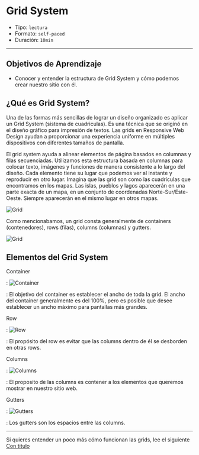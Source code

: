# Grid System

- Tipo: `lectura`
- Formato: `self-paced`
- Duración: `10min`

***

## Objetivos de Aprendizaje

- Conocer y entender la estructura de Grid System y cómo podemos crear nuestro sitio con él.


## ¿Qué es Grid System?

Una de las formas más sencillas de lograr un diseño organizado es aplicar un Grid System (sistema de cuadriculas). Es una técnica que se originó en el diseño gráfico para impresión de textos. Las grids en Responsive Web Design ayudan a proporcionar una experiencia uniforme en múltiples dispositivos con diferentes tamaños de pantalla. 

El grid system ayuda a alinear elementos de página basados ​​en columnas y filas secuenciadas. Utilizamos esta estructura basada en columnas para colocar texto, imágenes y funciones de manera consistente a lo largo del diseño. Cada elemento tiene su lugar que podemos ver al instante y reproducir en otro lugar. Imagina que las grid son como las cuadrículas que encontramos en los mapas. Las islas, pueblos y lagos aparecerán en una parte exacta de un mapa, en un conjunto de coordenadas Norte-Sur/Este-Oeste. Siempre aparecerán en el mismo lugar en otros mapas.

![Grid](http://test.visitnorway.org/wp-content/uploads/sites/2/2013/02/Grid_3.png)

Como mencionabamos, un grid consta generalmente de containers (contenedores), rows (filas), columns (columnas) y gutters.

![Grid](https://mdn.mozillademos.org/files/13899/grid.png)

## Elementos del Grid System

Container

: ![Container](http://j4n.co/content/4-blog/10-Creating-your-own-css-grid-system/container.png)

: El objetivo del container es establecer el ancho de toda la grid. El ancho del container generalmente es del 100%, pero es posible que desee establecer un ancho máximo para pantallas más grandes.

Row

: ![Row](http://j4n.co/content/4-blog/10-Creating-your-own-css-grid-system/row.png)

: El propósito del row es evitar que las columns dentro de él se desborden en otras rows.


Columns

: ![Columns](http://j4n.co/content/4-blog/10-Creating-your-own-css-grid-system/column.png)

: El proposito de las columns es contener a los elementos que queremos mostrar en nuestro sitio web.

Gutters

: ![Gutters](http://j4n.co/content/4-blog/10-Creating-your-own-css-grid-system/column-gutters.png)

: Los gutters son los espacios entre las columns.

- - -

Si quieres entender un poco más cómo funcionan las grids, lee el siguiente [Con titulo](https://medium.com/laboratoria-how-to/cien-por-ciento-divididos-grid-system-y-su-secuaz-el-layout-545e8a90d63e "artículo")


